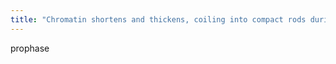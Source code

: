 ```yaml
---
title: "Chromatin shortens and thickens, coiling into compact rods during _________________ of mitosis."
---
```

prophase

